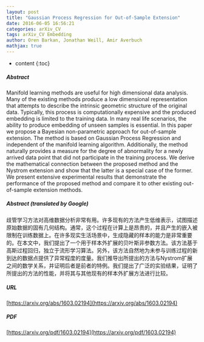 ```yaml
---
layout: post
title: "Gaussian Process Regression for Out-of-Sample Extension"
date: 2016-06-05 16:56:21
categories: arXiv_CV
tags: arXiv_CV Embedding
author: Oren Barkan, Jonathan Weill, Amir Averbuch
mathjax: true
---
```


* content
{:toc}

##### Abstract
Manifold learning methods are useful for high dimensional data analysis. Many of the existing methods produce a low dimensional representation that attempts to describe the intrinsic geometric structure of the original data. Typically, this process is computationally expensive and the produced embedding is limited to the training data. In many real life scenarios, the ability to produce embedding of unseen samples is essential. In this paper we propose a Bayesian non-parametric approach for out-of-sample extension. The method is based on Gaussian Process Regression and independent of the manifold learning algorithm. Additionally, the method naturally provides a measure for the degree of abnormality for a newly arrived data point that did not participate in the training process. We derive the mathematical connection between the proposed method and the Nystrom extension and show that the latter is a special case of the former. We present extensive experimental results that demonstrate the performance of the proposed method and compare it to other existing out-of-sample extension methods.

##### Abstract (translated by Google)
歧管学习方法对高维数据分析非常有用。许多现有的方法产生低维表示，试图描述原始数据的固有几何结构。通常，这个过程在计算上是昂贵的，并且产生的嵌入被限制在训练数据上。在许多现实生活场景中，生成隐藏的样本的能力是非常重要的。在本文中，我们提出了一个用于样本外扩展的贝叶斯非参数方法。该方法基于高斯过程回归，独立于流形学习算法。另外，该方法自然地为未参与训练过程的新到达的数据点提供了异常程度的度量。我们推导出所提出的方法与Nystrom扩展之间的数学关系，并证明后者是前者的特例。我们提出了广泛的实验结果，证明了所提出的方法的性能，并将其与其他现有的样本外扩展方法进行比较。

##### URL
[https://arxiv.org/abs/1603.02194](https://arxiv.org/abs/1603.02194)

##### PDF
[https://arxiv.org/pdf/1603.02194](https://arxiv.org/pdf/1603.02194)

